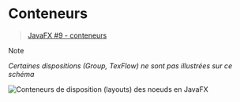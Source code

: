# Conteneurs

> [JavaFX #9 - conteneurs](#)

> [!NOTE]
> _Certaines dispositions (Group, TexFlow) ne sont pas illustrées sur ce schéma_

![Conteneurs de disposition (layouts) des noeuds en JavaFX](https://www.zupimages.net/up/24/17/bzs6.png)

